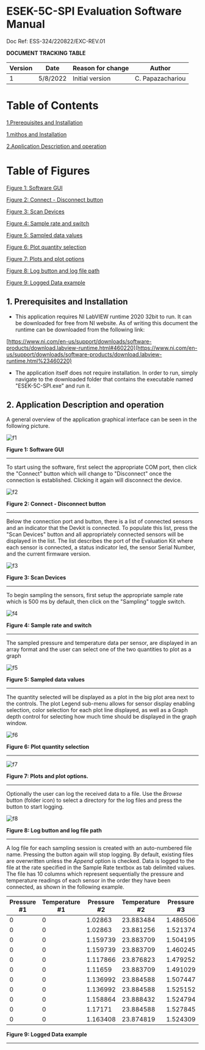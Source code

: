 # ESEK-5C-SPI Evaluation Software Manual

Doc Ref: ESS-324/220822/EXC-REV.01

**DOCUMENT TRACKING TABLE**

| **Version** | **Date** | **Reason for change** | **Author** |
| --- | --- | --- | --- |
| 1 | 5/8/2022 | Initial version | C. Papazachariou |

# **Table of Contents**

[1.Prerequisites and Installation](#c1)

[1.mithos and Installation](#mitsos1)

[2.Application Description and operation](#c2)

# **Table of Figures**

[Figure 1: Software GUI](#f1)

[Figure 2: Connect - Disconnect button](#f2)

[Figure 3: Scan Devices](#f3)

[Figure 4: Sample rate and switch](#f4)

[Figure 5: Sampled data values](#f5)

[Figure 6: Plot quantity selection](#f5)

[Figure 7: Plots and plot options](#f6)

[Figure 8: Log button and log file path](#f8)

[Figure 9: Logged Data example](#f9)


<a name="c1"></a>
## 1. Prerequisites and Installation

- This application requires NI LabVIEW runtime 2020 32bit to run. It can be downloaded for free from NI website.
<a name="mitsos1"></a>
As of writing this document the runtime can be downloaded from the following link:

[https://www.ni.com/en-us/support/downloads/software-products/download.labview-runtime.html#460220](https://www.ni.com/en-us/support/downloads/software-products/download.labview-runtime.html%23460220)

- The application itself does not require installation. In order to run, simply navigate to the downloaded folder that contains the executable named "ESEK-5C-SPI.exe" and run it.

<a name="c2"></a>
## 2. Application Description and operation
A general overview of the application graphical interface can be seen in the following picture.

![f1](https://user-images.githubusercontent.com/110021229/187670732-1ce08292-d784-457d-9143-67dadd918871.png)

<a name="f1"></a>
**Figure 1: Software GUI**
<hr/>


To start using the software, first select the appropriate COM port, then click the "Connect" button which will change to "Disconnect" once the connection is established. Clicking it again will disconnect the device.

![f2](https://user-images.githubusercontent.com/110021229/187670741-56c783ae-17f6-43fc-a459-51123d78130f.png)

<a name="f2"></a>
**Figure 2: Connect - Disconnect button**
<hr/>


Below the connection port and button, there is a list of connected sensors and an indicator that the Devkit is connected. To populate this list, press the "Scan Devices" button and all appropriately connected sensors will be displayed in the list. The list describes the port of the Evaluation Kit where each sensor is connected, a status indicator led, the sensor Serial Number, and the current firmware version.

![f3](https://user-images.githubusercontent.com/110021229/187670747-2735c019-c25b-4b9a-88c9-f2f673fe8407.png)

<a name="f3"></a>
**Figure 3: Scan Devices**
<hr/>


To begin sampling the sensors, first setup the appropriate sample rate which is 500 ms by default, then click on the "Sampling" toggle switch.

![f4](https://user-images.githubusercontent.com/110021229/187670753-dc8d2890-93e0-45fe-b46d-6e8f02a66709.png)

<a name="f4"></a>
**Figure 4: Sample rate and switch**
<hr/>


The sampled pressure and temperature data per sensor, are displayed in an array format and the user can select one of the two quantities to plot as a graph

![f5](https://user-images.githubusercontent.com/110021229/187670759-b6ea506f-c57f-4d59-98b2-daf647df9287.png)

<a name="f5"></a>
**Figure 5: Sampled data values**
<hr/>


The quantity selected will be displayed as a plot in the big plot area next to the controls. The plot Legend sub-menu allows for sensor display enabling selection, color selection for each plot line displayed, as well as a Graph depth control for selecting how much time should be displayed in the graph window.

![f6](https://user-images.githubusercontent.com/110021229/187670765-75566115-d73a-4632-a9e0-25d465de4e49.png)

<a name="f6"></a>
**Figure 6: Plot quantity selection**
<hr/>


![f7](https://user-images.githubusercontent.com/110021229/187670854-02b4f2c0-d54b-4136-87a4-51573f6e47ef.png)

<a name="f7"></a>
**Figure 7: Plots and plot options.**
<hr/>


Optionally the user can log the received data to a file. Use the _Browse_ button (folder icon) to select a directory for the log files and press the button to start logging.

![f8](https://user-images.githubusercontent.com/110021229/187670860-29ca0f2a-8f5b-4c70-8483-7b29ea68dcd2.png)

<a name="f8"></a>
**Figure 8: Log button and log file path**
<hr/>



A log file for each sampling session is created with an auto-numbered file name. Pressing the button again will stop logging. By default, existing files are overwritten unless the _Append_ option is checked. Data is logged to the file at the rate specified in the Sample Rate textbox as tab delimited values. The file has 10 columns which represent sequentially the pressure and temperature readings of each sensor in the order they have been connected, as shown in the following example.

| Pressure #1 | Temperature #1 | Pressure #2 | Temperature #2 | Pressure #3 | Temperature #3 | Pressure #4 | Temperature #4 | Pressure #5 | Temperature #5 |
| --- | --- | --- | --- | --- | --- | --- | --- | --- | --- |
| 0 | 0 | 1.02863 | 23.883484 | 1.486506 | 23.935537 | 0 | 0 | 0 | 0 |
| 0 | 0 | 1.02863 | 23.881256 | 1.521374 | 23.931942 | 0 | 0 | 0 | 0 |
| 0 | 0 | 1.159739 | 23.883709 | 1.504195 | 23.934933 | 0 | 0 | 0 | 0 |
| 0 | 0 | 1.159739 | 23.883709 | 1.460245 | 23.936039 | 0 | 0 | 0 | 0 |
| 0 | 0 | 1.117866 | 23.876823 | 1.479252 | 23.935238 | 0 | 0 | 0 | 0 |
| 0 | 0 | 1.11659 | 23.883709 | 1.491029 | 23.945698 | 0 | 0 | 0 | 0 |
| 0 | 0 | 1.136992 | 23.884588 | 1.507447 | 23.939112 | 0 | 0 | 0 | 0 |
| 0 | 0 | 1.136992 | 23.884588 | 1.525152 | 23.938387 | 0 | 0 | 0 | 0 |
| 0 | 0 | 1.158864 | 23.888432 | 1.524794 | 23.940836 | 0 | 0 | 0 | 0 |
| 0 | 0 | 1.17171 | 23.884588 | 1.527845 | 23.943447 | 0 | 0 | 0 | 0 |
| 0 | 0 | 1.163408 | 23.874819 | 1.524309 | 23.944149 | 0 | 0 | 0 | 0 |

<a name="f9"></a>
**Figure 9: Logged Data example**
<hr/>

